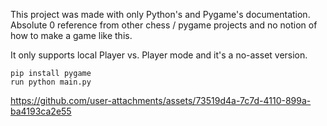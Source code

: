 This project was made with only Python's and Pygame's documentation. <br>
Absolute 0 reference from other chess / pygame projects and no notion of how to make
a game like this.

It only supports local Player vs. Player mode and it's a no-asset version.

`pip install pygame` <br>
`run python main.py`


https://github.com/user-attachments/assets/73519d4a-7c7d-4110-899a-ba4193ca2e55

